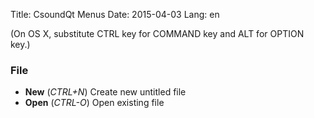 Title: CsoundQt Menus
Date: 2015-04-03
Lang: en

(On OS X, substitute CTRL key for COMMAND key and ALT for OPTION key.)

### File

   + **New** (*CTRL+N*) Create new untitled file
   + **Open** (*CTRL-O*) Open existing file
